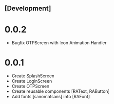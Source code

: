 ## [Development]

# 0.0.2
- Bugfix OTPScreen with Icon Animation Handler

# 0.0.1
- Create SplashScreen
- Create LoginScreen
- Create OTPScreen
- Create reusable components [RAText, RAButton]
- Add fonts [sanomatsans] into [RAFont]
